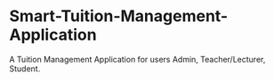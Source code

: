 # Smart-Tuition-Management-Application
A Tuition Management Application for users Admin, Teacher/Lecturer, Student.

